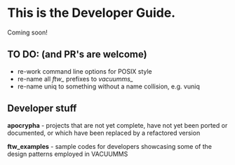 # This is the Developer Guide.

Coming soon!

## TO DO: (and PR's are welcome)

- re-work command line options for POSIX style
- re-name all *ftw_* prefixes to *vacuumms_* 
- re-name uniq to something without a name collision, e.g. vuniq

## Developer stuff

**apocrypha** - projects that are not yet complete, have not yet been ported or documented, or which have been replaced by a refactored version

**ftw_examples** - sample codes for developers showcasing some of the design patterns employed in VACUUMMS


